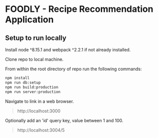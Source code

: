 # FOODLY - Recipe Recommendation Application

## Setup to run locally

Install node ^8.15.1 and webpack ^2.2.1 if not already installed.

Clone repo to local machine.

From within the root directory of repo run the following commands:

```sh
npm install
npm run db:setup
npm run build:production
npm run server:production
```

Navigate to link in a web browser.
>http://localhost:3000


Optionally add an 'id' query key, value between 1 and 100.
>http://localhost:3004/5